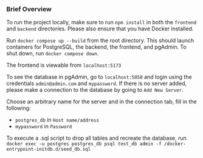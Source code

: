 ### Brief Overview
To run the project locally, make sure to run `npm install` in both the `frontend` and `backend` directories. Please also ensure that you have Docker installed.

Run `docker compose up --build` from the root directory. This should launch containers for PostgreSQL, the backend, the frontend, and pgAdmin. To shut down, run `docker compose down`. 

The frontend is viewable from `localhost:5173`

To see the database in pgAdmin, go to `localhost:5050` and login using the credentials `admin@admin.com` and `mypassword`. If there is no server added, please make a connection to the database by going to `Add New Server`.

Choose an arbitrary name for the server and in the connection tab, fill in the following:
- `postgres_db` in `Host name/address`
- `mypassword` in `Password`

To execute a .sql script to drop all tables and recreate the database, run
`docker exec -u postgres postgres_db psql test_db admin -f /docker-entrypoint-initdb.d/seed_db.sql`